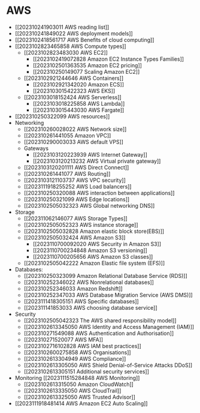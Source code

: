 # AWS
- [[202310241903011 AWS reading list]]
- [[202310241849022 AWS deployment models]]
- [[2023102418561717 AWS  Benefits of cloud computing]]
- [[2023102823465858 AWS Compute types]]
	- [[2023102823483030 AWS EC2]]
		- [[2023102419072828 Amazon EC2 Instance Types Families]]
		- [[2023102501363535  Amazon EC2 pricing]]
		- [[202310250149077 Scaling Amazon EC2]]
	- [[2023102921244646 AWS Containers]]
		- [[2023102921342020 Amazon ECS]]
		- [[2023103015422323 AWS EKS]]
	- [[2023103018152424  AWS Serverless]]
		- [[2023103018225858 AWS Lambda]]
		- [[2023103015443030 AWS Fargate]]
- [[202310250322099 AWS resources]]
- Networking
	- [[202310260028022 AWS Network size]]
	- [[202310261441055 Amazon VPC]]
	- [[202310290003033 AWS default VPS]]
	- Gateways
		-  [[2023103120223939  AWS  Internet Gateway]]
		- [[2023103120213232 AWS Virtual private gateway]]
	- [[2023103120201111  AWS Direct Connect]]
	- [[202310261441077 AWS Routing]]
	- [[2023103121103737 AWS VPC security]]
	- [[2023111918255252 AWS Load balancers]]
	- [[202310250320088 AWS interaction between applications]]
	- [[202310250321099 AWS Edge locations]]
	- [[2023102505032323 AWS Global networking DNS]]
- Storage
	- [[202311062146077 AWS Storage Types]]
	- [[2023102505052323  AWS instance storage]]
	- [[2023102505032828 Amazon elastic block store(EBS)]]
	- [[2023102505032424 AWS Amazon S3]]
		- [[2023110700092020 AWS Security in Amazon S3]]
		- [[2023110700234848 Amazon S3 versioning]]
		- [[2023110700205656 AWS Amazon S3 classes]]
	- [[2023102505042222 Amazon Elastic file system (EFS)]]
- Databases:
	- [[202310250323099 Amazon Relational Database Service (RDS)]]
	- [[202310252346022 AWS Nonrelational databases]]
	- [[202310252346033 Amazon Redshift]]
	- [[202310252347033 AWS Database Migration Service (AWS DMS)]]
	- [[2023111418305151 AWS Specific databases]]
	- [[202311141853033 AWS choosing database service]]
- Security
	- [[2023102505042323 The AWS shared responsibility model]]
	- [[2023102613345050 AWS Identity and Access Management (IAM)]]
	- [[202310271549088 AWS Authentication and Authorisation]]
	- [[202310271520077 AWS MFA]]
	- [[2023102716102828 AWS IAM best practices]]
	- [[2023102600275858 AWS Organisations]]
	- [[2023102613304949  AWS Compliance]]
	- [[2023102613305050 AWS Shield Denial-of-Service Attacks DDoS]]
	- [[2023102613305151 Additional security services]]
- Monitoring [[2023111515284848 AWS Monitoring]]
	- [[2023102613315050 Amazon CloudWatch]]
	- [[2023102613335050  AWS CloudTrail]]
	- [[2023102613325050 AWS Trusted Advisor]]
- [[2023111918481414 AWS Amazon EC2 Auto Scaling]]
